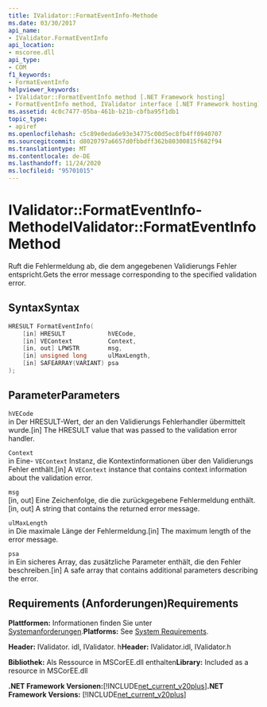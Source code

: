 ```yaml
---
title: IValidator::FormatEventInfo-Methode
ms.date: 03/30/2017
api_name:
- IValidator.FormatEventInfo
api_location:
- mscoree.dll
api_type:
- COM
f1_keywords:
- FormatEventInfo
helpviewer_keywords:
- IValidator::FormatEventInfo method [.NET Framework hosting]
- FormatEventInfo method, IValidator interface [.NET Framework hosting]
ms.assetid: 4c0c7477-05ba-461b-b21b-cbfba95f1db1
topic_type:
- apiref
ms.openlocfilehash: c5c89e0eda6e93e34775c00d5ec8fb4ff0940707
ms.sourcegitcommit: d8020797a6657d0fbbdff362b80300815f682f94
ms.translationtype: MT
ms.contentlocale: de-DE
ms.lasthandoff: 11/24/2020
ms.locfileid: "95701015"
---
```

# <a name="ivalidatorformateventinfo-method"></a><span data-ttu-id="85040-102">IValidator::FormatEventInfo-Methode</span><span class="sxs-lookup"><span data-stu-id="85040-102">IValidator::FormatEventInfo Method</span></span>

<span data-ttu-id="85040-103">Ruft die Fehlermeldung ab, die dem angegebenen Validierungs Fehler entspricht.</span><span class="sxs-lookup"><span data-stu-id="85040-103">Gets the error message corresponding to the specified validation error.</span></span>  
  
## <a name="syntax"></a><span data-ttu-id="85040-104">Syntax</span><span class="sxs-lookup"><span data-stu-id="85040-104">Syntax</span></span>  
  
```cpp  
HRESULT FormatEventInfo(  
    [in] HRESULT            hVECode,  
    [in] VEContext          Context,  
    [in, out] LPWSTR        msg,  
    [in] unsigned long      ulMaxLength,  
    [in] SAFEARRAY(VARIANT) psa  
);  
```  
  
## <a name="parameters"></a><span data-ttu-id="85040-105">Parameter</span><span class="sxs-lookup"><span data-stu-id="85040-105">Parameters</span></span>  

 `hVECode`  
 <span data-ttu-id="85040-106">in Der HRESULT-Wert, der an den Validierungs Fehlerhandler übermittelt wurde.</span><span class="sxs-lookup"><span data-stu-id="85040-106">[in] The HRESULT value that was passed to the validation error handler.</span></span>  
  
 `Context`  
 <span data-ttu-id="85040-107">in Eine- `VEContext` Instanz, die Kontextinformationen über den Validierungs Fehler enthält.</span><span class="sxs-lookup"><span data-stu-id="85040-107">[in] A `VEContext` instance that contains context information about the validation error.</span></span>  
  
 `msg`  
 <span data-ttu-id="85040-108">[in, out] Eine Zeichenfolge, die die zurückgegebene Fehlermeldung enthält.</span><span class="sxs-lookup"><span data-stu-id="85040-108">[in, out] A string that contains the returned error message.</span></span>  
  
 `ulMaxLength`  
 <span data-ttu-id="85040-109">in Die maximale Länge der Fehlermeldung.</span><span class="sxs-lookup"><span data-stu-id="85040-109">[in] The maximum length of the error message.</span></span>  
  
 `psa`  
 <span data-ttu-id="85040-110">in Ein sicheres Array, das zusätzliche Parameter enthält, die den Fehler beschreiben.</span><span class="sxs-lookup"><span data-stu-id="85040-110">[in] A safe array that contains additional parameters describing the error.</span></span>  
  
## <a name="requirements"></a><span data-ttu-id="85040-111">Requirements (Anforderungen)</span><span class="sxs-lookup"><span data-stu-id="85040-111">Requirements</span></span>  

 <span data-ttu-id="85040-112">**Plattformen:** Informationen finden Sie unter [Systemanforderungen](../../get-started/system-requirements.md).</span><span class="sxs-lookup"><span data-stu-id="85040-112">**Platforms:** See [System Requirements](../../get-started/system-requirements.md).</span></span>  
  
 <span data-ttu-id="85040-113">**Header:** IValidator. idl, IValidator. h</span><span class="sxs-lookup"><span data-stu-id="85040-113">**Header:** IValidator.idl, IValidator.h</span></span>  
  
 <span data-ttu-id="85040-114">**Bibliothek:** Als Ressource in MSCorEE.dll enthalten</span><span class="sxs-lookup"><span data-stu-id="85040-114">**Library:** Included as a resource in MSCorEE.dll</span></span>  
  
 <span data-ttu-id="85040-115">**.NET Framework Versionen:**[!INCLUDE[net_current_v20plus](../../../../includes/net-current-v20plus-md.md)]</span><span class="sxs-lookup"><span data-stu-id="85040-115">**.NET Framework Versions:** [!INCLUDE[net_current_v20plus](../../../../includes/net-current-v20plus-md.md)]</span></span>  
